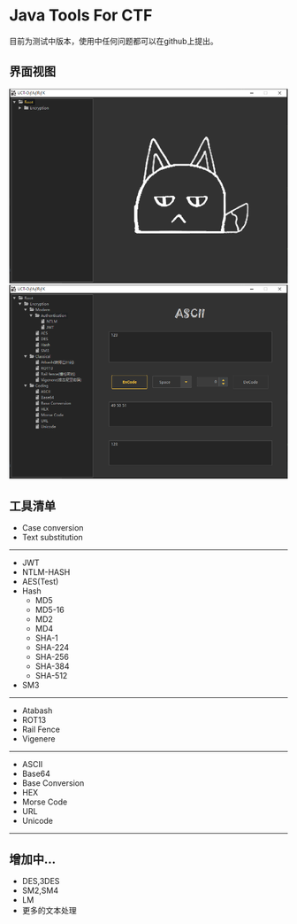 # Java Tools For CTF

目前为测试中版本，使用中任何问题都可以在github上提出。

## 界面视图
![](./img/Introduction_2.png)
![](./img/Introduction_1.png)

## 工具清单
 
- Case conversion
- Text substitution
---
- JWT
- NTLM-HASH
- AES(Test)
- Hash
  - MD5
  - MD5-16
  - MD2
  - MD4
  - SHA-1
  - SHA-224
  - SHA-256
  - SHA-384
  - SHA-512
 - SM3
---
- Atabash 
- ROT13
- Rail Fence
- Vigenere
---
- ASCII
- Base64
- Base Conversion
- HEX
- Morse Code
- URL
- Unicode
---

增加中...
---
- DES,3DES
- SM2,SM4
- LM
- 更多的文本处理
